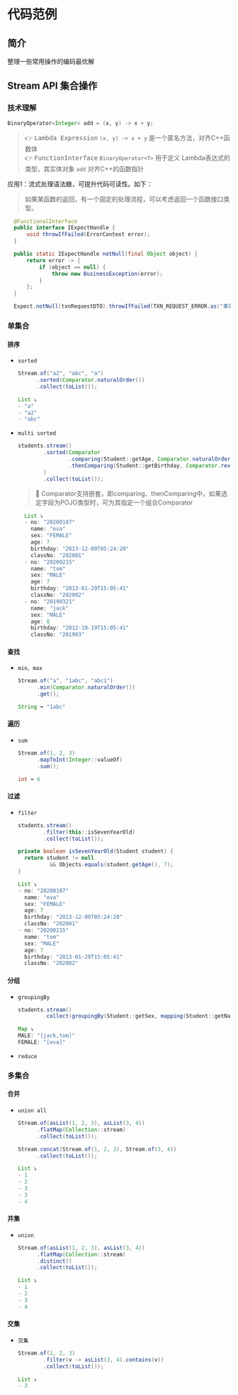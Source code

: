# 代码范例

## 简介

整理一些常用操作的编码最优解

## Stream API 集合操作

### 技术理解

  ``` java
  BinaryOperator<Integer> add = (x, y) -> x + y;
  ```
> 👉  <kbd>Lambda Expression</kbd> ` (x, y) -> x + y ` 是一个匿名方法，对齐C++函数体  
> 👉  <kbd>FunctionInterface</kbd> ` BinaryOperator<T> ` 用于定义 Lambda表达式的类型，其实体对象 ` add ` 对齐C++的函数指针  

  应用1：流式处理语法糖，可提升代码可读性。如下：  

> 如果某函数的返回，有一个固定的处理流程，可以考虑返回一个函数接口类型。
  ``` java
    @FunctionalInterface
    public interface IExpectHandle {
        void throwIfFailed(ErrorContext error);
    }
  ```

  ``` java
    public static IExpectHandle notNull(final Object object) {
        return error -> {
            if (object == null) {
                throw new BusinessException(error);
            }
        };
    }
  ```

  ``` java
    Expect.notNull(txnRequestDTO).throwIfFailed(TXN_REQUEST_ERROR.as("事务请求内容不能为空，事务号是: {}", txnNo));
  ```

### 单集合

#### 排序

- `sorted`
  ``` java
  Stream.of("a2", "abc", "a")
        .sorted(Comparator.naturalOrder())
        .collect(toList());
  ```

  ``` java
  List ⤵️ 
  - "a"
  - "a2"
  - "abc"
  ```

- `multi sorted`
  ``` java
  students.stream()
          .sorted(Comparator
                  .comparing(Student::getAge, Comparator.naturalOrder())
                  .thenComparing(Student::getBirthday, Comparator.reverseOrder())
          )
          .collect(toList());
  ```
  > 💖 Comparator支持嵌套，即comparing、thenComparing中，如果选定字段为POJO类型时，可为其指定一个组合Comparator

  ``` java
    List ⤵️
    - no: "20200107"
      name: "eva"
      sex: "FEMALE"
      age: 7
      birthday: "2013-12-09T05:24:20"
      classNo: "202001"
    - no: "20200215"
      name: "tom"
      sex: "MALE"
      age: 7
      birthday: "2013-01-29T15:05:41"
      classNo: "202002"
    - no: "20190321"
      name: "jack"
      sex: "MALE"
      age: 8
      birthday: "2012-10-19T15:05:41"
      classNo: "201903"
  ```

#### 查找

- `min、max`
  ``` java
  Stream.of("a", "1abc", "abc1")
        .min(Comparator.naturalOrder())
        .get();
  ```
  ``` java
  String ➡️ "1abc"
  ```

#### 遍历

- `sum`
  ``` java
  Stream.of(1, 2, 3)
        .mapToInt(Integer::valueOf)
        .sum();
  ```
  ``` java
  int ➡️ 6
  ```
 
#### 过滤

- `filter`
  ``` java
  students.stream()
          .filter(this::isSevenYearOld)
          .collect(toList());
  
  private boolean isSevenYearOld(Student student) {
    return student != null 
            && Objects.equals(student.getAge(), 7);
  }
  ```
  ``` java
  List ⤵️
  - no: "20200107"
    name: "eva"
    sex: "FEMALE"
    age: 7
    birthday: "2013-12-09T05:24:20"
    classNo: "202001"
  - no: "20200215"
    name: "tom"
    sex: "MALE"
    age: 7
    birthday: "2013-01-29T15:05:41"
    classNo: "202002"
  ```

#### 分组

- `groupingBy`
  ``` java
  students.stream()
          .collect(groupingBy(Student::getSex, mapping(Student::getName, joining(",", "[", "]"))));
  ```
  ``` java
  Map ⤵️
  MALE: "[jack,tom]"
  FEMALE: "[eva]"
  ```

- `reduce`

### 多集合

#### 合并

- `union all`
  ``` java
  Stream.of(asList(1, 2, 3), asList(3, 4))
        .flatMap(Collection::stream)
        .collect(toList());
  ```
  ``` java
  Stream.concat(Stream.of(1, 2, 3), Stream.of(3, 4))
        .collect(toList());
  ```  
  ``` java
  List ⤵️
  - 1
  - 2
  - 3
  - 3
  - 4
  ```

#### 并集

- `union`
  ``` java
  Stream.of(asList(1, 2, 3), asList(3, 4))
        .flatMap(Collection::stream)
        .distinct()
        .collect(toList());
  ```
  ``` java
  List ⤵️
  - 1
  - 2
  - 3
  - 4
  ```

#### 交集

- `交集`
  ``` java
  Stream.of(1, 2, 3)
          .filter(v -> asList(3, 4).contains(v))
          .collect(toList());
  ```
  ``` java
  List ⤵️
  - 3
  ```
